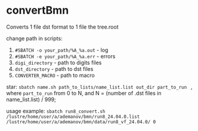 # convertBmn

Converts 1 file dst format to 1 file the tree.root 

change path in scripts:
1. `#SBATCH -o your_path/%A_%a.out` - log
2. `#SBATCH -e your_path/%A_%a.err` - errors 
3. `digi_directory` - path to digits files 
4. `dst_directory` - path to dst files 
5. `CONVERTER_MACRO` - path to macro

star: 
```sbatch name.sh path_to_lists/name_list.list out_dir part_to_run ```
, where `part_to_run` from 0 to N, and N = (number of .dst files in name_list.list) / 999;

usage example:
``` sbatch run8_convert.sh /lustre/home/user/a/ademanov/bmn/run8_24.04.0.list /lustre/home/user/a/ademanov/bmn/data/run8_vf_24.04.0/ 0 ```

